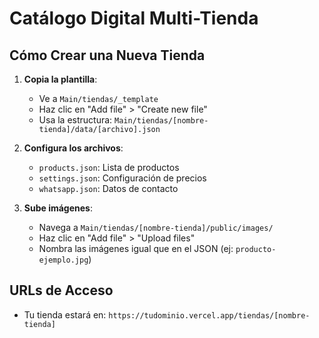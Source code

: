 # Catálogo Digital Multi-Tienda

## Cómo Crear una Nueva Tienda

1. **Copia la plantilla**:
   - Ve a `Main/tiendas/_template`
   - Haz clic en "Add file" > "Create new file"
   - Usa la estructura: `Main/tiendas/[nombre-tienda]/data/[archivo].json`

2. **Configura los archivos**:
   - `products.json`: Lista de productos
   - `settings.json`: Configuración de precios
   - `whatsapp.json`: Datos de contacto

3. **Sube imágenes**:
   - Navega a `Main/tiendas/[nombre-tienda]/public/images/`
   - Haz clic en "Add file" > "Upload files"
   - Nombra las imágenes igual que en el JSON (ej: `producto-ejemplo.jpg`)

## URLs de Acceso
- Tu tienda estará en: `https://tudominio.vercel.app/tiendas/[nombre-tienda]`
